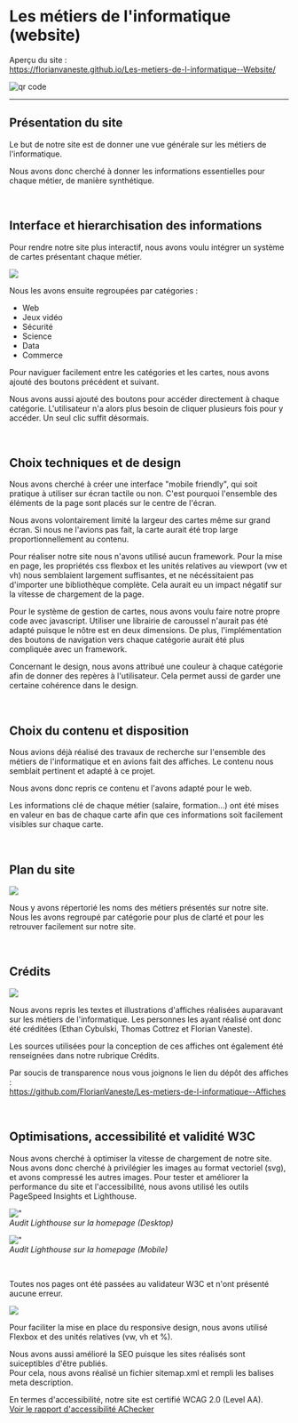 # Les métiers de l'informatique (website)

Aperçu du site :  
https://florianvaneste.github.io/Les-metiers-de-l-informatique--Website/

<img src='https://chart.googleapis.com/chart?cht=qr&chl=https%3A%2F%2Fflorianvaneste.github.io%2FLes-metiers-de-l-informatique--Website%2F&chs=180x180&choe=UTF-8&chld=L|2' rel='nofollow' alt='qr code'><a href='https://fr.qr-code-generator.com/
            ' border='0' style='cursor:default'  rel='nofollow'></a>


---

## Présentation du site

Le but de notre site est de donner une vue générale sur les métiers de l'informatique.

Nous avons donc cherché à donner les informations essentielles pour chaque métier, de manière synthétique.

<br>

## Interface et hierarchisation des informations

Pour rendre notre site plus interactif, nous avons voulu intégrer un système de cartes présentant chaque métier.

![](documentation/homepage.png)

Nous les avons ensuite regroupées par catégories :
- Web
- Jeux vidéo
- Sécurité
- Science
- Data
- Commerce

Pour naviguer facilement entre les catégories et les cartes, nous avons ajouté des boutons précédent et suivant.

Nous avons aussi ajouté des boutons pour accéder directement à chaque catégorie. L'utilisateur n'a alors plus besoin de cliquer plusieurs fois pour y accéder. Un seul clic suffit désormais.  

<br>

## Choix techniques et de design

Nous avons cherché à créer une interface "mobile friendly", qui soit pratique à utiliser sur écran tactile ou non. C'est pourquoi l'ensemble des éléments de la page sont placés sur le centre de l'écran.

Nous avons volontairement limité la largeur des cartes même sur grand écran. Si nous ne l'avions pas fait, la carte aurait été trop large proportionnellement au contenu.

Pour réaliser notre site nous n'avons utilisé aucun framework. Pour la mise en page, les propriétés css flexbox et les unités relatives au viewport (vw et vh) nous semblaient largement suffisantes, et ne nécéssitaient pas d'importer une bibliothèque complète. Cela aurait eu un impact négatif sur la vitesse de chargement de la page.

Pour le système de gestion de cartes, nous avons voulu faire notre propre code avec javascript. Utiliser une librairie de caroussel n'aurait pas été adapté puisque le nôtre est en deux dimensions. De plus, l'implémentation des boutons de navigation vers chaque catégorie aurait été plus compliquée avec un framework.

Concernant le design, nous avons attribué une couleur à chaque catégorie afin de donner des repères à l'utilisateur. Cela permet aussi de garder une certaine cohérence dans le design.

<br>

## Choix du contenu et disposition

Nous avions déjà réalisé des travaux de recherche sur l'ensemble des métiers de l'informatique et en avions fait des affiches. Le contenu nous semblait pertinent et adapté à ce projet.

Nous avons donc repris ce contenu et l'avons adapté pour le web.

Les informations clé de chaque métier (salaire, formation...) ont été mises en valeur en bas de chaque carte afin que ces informations soit facilement visibles sur chaque carte.

<br>

## Plan du site

![](documentation/sitemap.png)

Nous y avons répertorié les noms des métiers présentés sur notre site. Nous les avons regroupé par catégorie pour plus de clarté et pour les retrouver facilement sur notre site.

<br>

## Crédits

![](documentation/credits.png)

Nous avons repris les textes et illustrations d'affiches réalisées auparavant sur les métiers de l'informatique. 
Les personnes les ayant réalisé ont donc été créditées (Ethan Cybulski, Thomas Cottrez et Florian Vaneste).

Les sources utilisées pour la conception de ces affiches ont également été renseignées dans notre rubrique Crédits.

Par soucis de transparence nous vous joignons le lien du dépôt des affiches :  
https://github.com/FlorianVaneste/Les-metiers-de-l-informatique--Affiches

<br>

## Optimisations, accessibilité et validité W3C

Nous avons cherché à optimiser la vitesse de chargement de notre site.
Nous avons donc cherché à privilégier les images au format vectoriel (svg), et avons compressé les autres images.
Pour tester et améliorer la performance du site et l'accessibilité, nous avons utilisé les outils PageSpeed Insights et Lighthouse.

!["](documentation/lighthouseDesktop.png)  
*Audit Lighthouse sur la homepage (Desktop)*

!["](documentation/lighthouseMobile.png)  
*Audit Lighthouse sur la homepage (Mobile)*

<br>

Toutes nos pages ont été passées au validateur W3C et n'ont présenté aucune erreur.

![](documentation/w3c.png)

Pour faciliter la mise en place du responsive design, nous avons utilisé Flexbox et des unités relatives (vw, vh et %).

Nous avons aussi amélioré la SEO puisque les sites réalisés sont suiceptibles d'être publiés.  
Pour cela, nous avons réalisé un fichier sitemap.xml et rempli les balises meta description.

En termes d'accessibilité, notre site est certifié WCAG 2.0 (Level AA).  
[Voir le rapport d'accessibilité AChecker](documentation/achecker_accessibilityReport.pdf)
